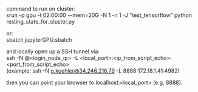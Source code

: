 command to run on cluster:   
srun -p gpu -t 02:00:00 --mem=20G -N 1 -n 1 -J "test_tensorflow" python resting_state_for_cluster.py  
 
or:  
sbatch jupyterGPU.sbatch

and locally open up a SSH tunnel via:  
ssh -N <user>@<login_node_ip> -L <local_port>:<ip_from_script_echo>:<port_from_script_echo>  
(example: ssh -N g.koehler@34.246.216.79 -L 8888:172.18.1.41:4982)  

then you can point your browser to localhost:<local_port> (e.g. 8888).
